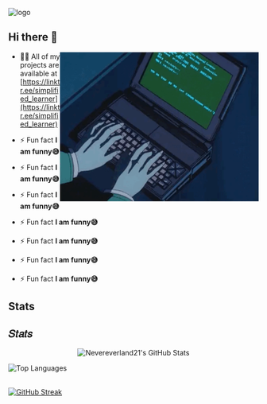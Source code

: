 ![logo](images/logoGithub.png)


## Hi there 👋

<img align="right" alt="coding" width="400" src="images/info2.gif">

- 👨‍💻 All of my projects are available at [https://linktr.ee/simplified_learner](https://linktr.ee/simplified_learner)

- ⚡ Fun fact **I am funny😅**

- ⚡ Fun fact **I am funny😅**

- ⚡ Fun fact **I am funny😅**

- ⚡ Fun fact **I am funny😅**
- ⚡ Fun fact **I am funny😅**
- ⚡ Fun fact **I am funny😅**
- ⚡ Fun fact **I am funny😅**

## Stats

<h2>𝑆𝑡𝑎𝑡𝑠</h2>
<p align="center">
  <img src="https://github-readme-stats.vercel.app/api?username=Nevereverland21&theme=radical&hide_border=false&include_all_commits=true&count_private=true" alt="Nevereverland21's GitHub Stats" />
  <p>
      <img src="https://github-readme-stats.vercel.app/api/top-langs/?username=Nevereverland21&layout=compact&theme=radical&hide_border=false&card_width=320" alt="Top Languages" />
  </p>
  <br/>
  <a href="https://git.io/streak-stats"><img src="https://streak-stats.demolab.com?user=Nevereverland21&theme=radical" alt="GitHub Streak" /></a>
</p>
